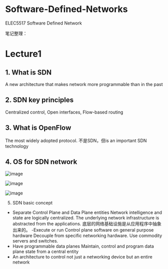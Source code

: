 # Software-Defined-Networks
ELEC5517 Software Defined Network

笔记整理：

# Lecture1
## 1. What is SDN

A new architecture that makes network more programmable than in the past

## 2. SDN key principles

Centralized control, Open interfaces, Flow-based routing

## 3. What is OpenFlow

The most widely adopted protocol. 不是SDN，但is an important SDN technology

## 4. OS for SDN network
![image](https://user-images.githubusercontent.com/58734009/193587147-534aad65-cecc-4486-88e2-fe414e9d135f.png)

![image](https://user-images.githubusercontent.com/58734009/193587246-1b9cfb1f-0114-41b7-948d-142a652c4f4f.png)

![image](https://user-images.githubusercontent.com/58734009/193860490-dd29f1c5-fb94-4db4-be94-02d129f52104.png)

5. SDN basic concept
- Separate Control Plane and Data Plane entities
Network intelligence and state are logically centralized. 
The underlying network infrastructure is abstracted from the applications. 
底层的网络基础设施是从应用程序中抽象出来的。
-Execute or run Control plane software on general purpose hardware
Decouple from specific networking hardware. 
Use commodity servers and switches.
- Have programmable data planes
Maintain, control and program data plane state from a central entity
- An architecture to control not just a networking device but an entire network
